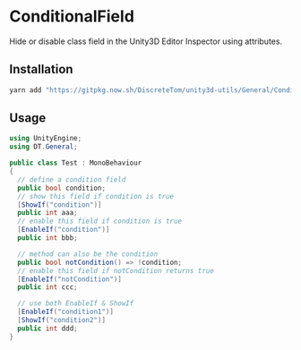 # ConditionalField

Hide or disable class field in the Unity3D Editor Inspector using attributes.

## Installation

```bash
yarn add "https://gitpkg.now.sh/DiscreteTom/unity3d-utils/General/ConditionalField?main"
```

## Usage

```cs
using UnityEngine;
using DT.General;

public class Test : MonoBehaviour
{
  // define a condition field
  public bool condition;
  // show this field if condition is true
  [ShowIf("condition")]
  public int aaa;
  // enable this field if condition is true
  [EnableIf("condition")]
  public int bbb;

  // method can also be the condition
  public bool notCondition() => !condition;
  // enable this field if notCondition returns true
  [EnableIf("notCondition")]
  public int ccc;

  // use both EnableIf & ShowIf
  [EnableIf("condition1")]
  [ShowIf("condition2")]
  public int ddd;
}
```
